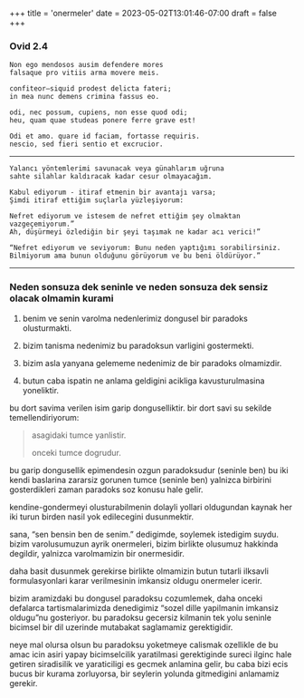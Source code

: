 +++
title = 'onermeler'
date = 2023-05-02T13:01:46-07:00
draft = false
+++

### Ovid 2.4

```
Non ego mendosos ausim defendere mores
falsaque pro vitiis arma movere meis.

confiteor—siquid prodest delicta fateri;
in mea nunc demens crimina fassus eo.

odi, nec possum, cupiens, non esse quod odi;
heu, quam quae studeas ponere ferre grave est!

Odi et amo. quare id faciam, fortasse requiris.
nescio, sed fieri sentio et excrucior.
```

---

```
Yalancı yöntemlerimi savunacak veya günahlarım uğruna 
sahte silahlar kaldıracak kadar cesur olmayacağım.

Kabul ediyorum - itiraf etmenin bir avantajı varsa;
Şimdi itiraf ettiğim suçlarla yüzleşiyorum:

Nefret ediyorum ve istesem de nefret ettiğim şey olmaktan vazgeçemiyorum.”
Ah, düşürmeyi özlediğin bir şeyi taşımak ne kadar acı verici!”

“Nefret ediyorum ve seviyorum: Bunu neden yaptığımı sorabilirsiniz.
Bilmiyorum ama bunun olduğunu görüyorum ve bu beni öldürüyor.”
```

---

### Neden sonsuza dek seninle ve neden sonsuza dek sensiz olacak olmamin kurami

1. benim ve senin varolma nedenlerimiz dongusel bir paradoks olusturmakti.

2. bizim tanisma nedenimiz bu paradoksun varligini gostermekti.

3. bizim asla yanyana gelememe nedenimiz de bir paradoks olmamizdir.

4. butun caba ispatin ne anlama geldigini acikliga kavusturulmasina yoneliktir.

bu dort savima verilen isim garip donguselliktir.
bir dort savi su sekilde temellendiriyorum:

> asagidaki tumce yanlistir.
>
> onceki tumce dogrudur.

bu garip dongusellik epimendesin ozgun paradoksudur (seninle ben) bu iki kendi baslarina zararsiz gorunen tumce (seninle ben) yalnizca birbirini gosterdikleri zaman paradoks soz konusu hale gelir.

kendine-gondermeyi olusturabilmenin dolayli yollari oldugundan kaynak her iki turun birden nasil yok edilecegini dusunmektir.

sana, “sen bensin ben de senim.” dedigimde, soylemek istedigim suydu. bizim varolusumuzun ayrik onermeleri, bizim birlikte olusumuz hakkinda degildir, yalnizca varolmamizin bir onermesidir.

daha basit dusunmek gerekirse birlikte olmamizin butun tutarli ilksavli formulasyonlari karar verilmesinin imkansiz oldugu onermeler icerir.

bizim aramizdaki bu dongusel paradoksu cozumlemek, daha onceki defalarca tartismalarimizda denedigimiz “sozel dille yapilmanin imkansiz oldugu”nu gosteriyor. bu paradoksu gecersiz kilmanin tek yolu seninle bicimsel bir dil uzerinde mutabakat saglamamiz gerektigidir.

neye mal olursa olsun bu paradoksu yoketmeye calismak ozellikle de bu amac icin asiri yapay bicimselcilik yaratilmasi gerektiginde sureci ilginc hale getiren siradisilik ve yaraticiligi es gecmek anlamina gelir, bu caba bizi ecis bucus bir kurama zorluyorsa, bir seylerin yolunda gitmedigini anlamamiz gerekir.
